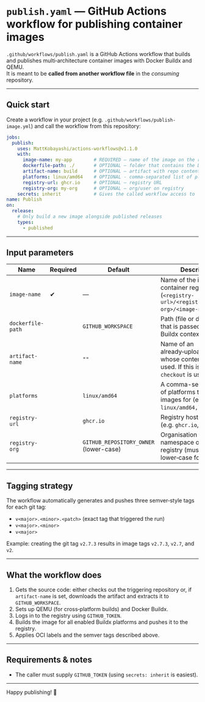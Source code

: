 # `publish.yaml` — GitHub Actions workflow for publishing container images

`.github/workflows/publish.yaml` is a GitHub Actions workflow that builds and publishes multi‑architecture container images with Docker Buildx and QEMU.  
It is meant to be **called from another workflow file** in the _consuming_ repository.

---

## Quick start

Create a workflow in your project (e.g. `.github/workflows/publish-image.yml`) and call the workflow from this repository:

```yaml
jobs:
  publish:
    uses: MattKobayashi/actions-workflows@v1.1.0
    with:
      image-name: my‑app        # REQUIRED — name of the image on the registry
      dockerfile-path: ./       # OPTIONAL — folder that contains the Dockerfile
      artifact-name: build      # OPTIONAL — artifact with repo contents
      platforms: linux/amd64    # OPTIONAL - comma-separated list of platforms to build the image for
      registry-url: ghcr.io     # OPTIONAL — registry URL
      registry-org: my‑org      # OPTIONAL — org/user on registry
    secrets: inherit            # Gives the called workflow access to `GITHUB_TOKEN`
name: Publish
on:
  release:
    # Only build a new image alongside published releases
    types:
      - published
```

---

## Input parameters

| Name            | Required | Default                    | Description                                                                                          |
| --------------- | -------- | -------------------------- | ---------------------------------------------------------------------------------------------------- |
| `image-name`    | ✔︎       | —                          | Name of the image in the container registry (`<registry-url>/<registry-org>/<image-name>`).                    |
| `dockerfile-path` |         | `GITHUB_WORKSPACE` | Path (file or directory) that is passed as the Buildx context.                                       |
| `artifact-name` |          | `""` | Name of an already‑uploaded artifact whose contents will be used. If this is not set, `git checkout` is used instead. |
| `platforms` |       | `linux/amd64` | A comma-separated list of platforms to build images for (e.g. `linux/amd64,linux/arm64`)       |
| `registry-url`  |          | `ghcr.io`                  | Registry host to log in to (e.g. `ghcr.io`, `docker.io`).                                            |
| `registry-org`  |          | `GITHUB_REPOSITORY_OWNER` (lower-case) | Organisation / user namespace on the registry (must be lower‑case for `ghcr.io`).                         |

---

## Tagging strategy

The workflow automatically generates and pushes three semver‑style tags for each git tag:

* `v<major>.<minor>.<patch>` (exact tag that triggered the run)
* `v<major>.<minor>`
* `v<major>`

Example: creating the git tag `v2.7.3` results in image tags `v2.7.3`, `v2.7`, and `v2`.

---

## What the workflow does

1. Gets the source code: either checks out the triggering repository or, if `artifact‑name` is set, downloads the artifact and extracts it to `GITHUB_WORKSPACE`.  
2. Sets up QEMU (for cross‑platform builds) and Docker Buildx.  
3. Logs in to the registry using `GITHUB_TOKEN`.  
4. Builds the image for all enabled Buildx platforms and pushes it to the registry.  
5. Applies OCI labels and the semver tags described above.

---

## Requirements & notes

* The caller must supply `GITHUB_TOKEN` (using `secrets: inherit` is easiest).

---

Happy publishing! 🎉
